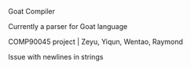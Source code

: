 Goat Compiler

Currently a parser for Goat language 

COMP90045 project | Zeyu, Yiqun, Wentao, Raymond


Issue with newlines in strings
